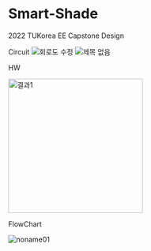 # Smart-Shade

2022 TUKorea EE Capstone Design


Circuit
![회로도 수정](https://user-images.githubusercontent.com/103624754/200131114-ee4410e7-de57-46c7-bf6f-99a7f4989309.jpg)
![제목 없음](https://user-images.githubusercontent.com/103624754/200131140-cb429a5b-17d1-457d-8206-336bd728b610.jpg)



HW

<img width="272" alt="결과1" src="https://user-images.githubusercontent.com/103624754/200131181-bf55b7cf-1792-4927-b891-e5829b31cd22.PNG">










FlowChart

![noname01](https://user-images.githubusercontent.com/103624754/200131224-37382c1c-ee6d-4651-a876-5f8ef8a82d1e.jpg)



